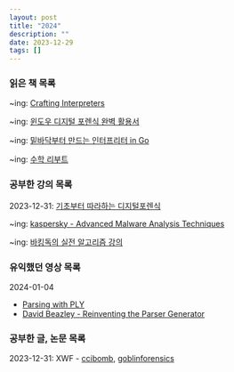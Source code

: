 ```yaml
---
layout: post
title: "2024"
description: ""
date: 2023-12-29
tags: []
---
```


### 읽은 책 목록

~ing: <a href="https://www.yes24.com/Product/Goods/114856263">Crafting Interpreters</a>

~ing: <a href="https://www.yes24.com/Product/Goods/114856263">윈도우 디지털 포렌식 완벽 활용서</a>

~ing: <a href="https://www.yes24.com/Product/Goods/103157156">밑바닥부터 만드는 인터프리터 in Go</a>

~ing: <a href="https://www.yes24.com/Product/Goods/90750959">수학 리부트</a>

### 공부한 강의 목록

2023-12-31: <a href="https://www.inflearn.com/course/%EA%B8%B0%EC%B4%88-%EB%94%94%EC%A7%80%ED%84%B8-%ED%8F%AC%EB%A0%8C%EC%8B%9D">기초부터 따라하는 디지털포렌식</a>

~ing: <a href="https://kaspersky-xtraining.com/course/advanced-malware-analysis-techniques">kaspersky - Advanced Malware Analysis Techniques</a>

~ing: <a href="https://www.youtube.com/playlist?list=PLtqbFd2VIQv4O6D6l9HcD732hdrnYb6CY">바킹독의 실전 알고리즘 강의</a>

### 유익했던 영상 목록

2024-01-04
* <a href="https://youtu.be/p5CWyfNHIN8">Parsing with PLY</a>
* <a href="https://youtu.be/zJ9z6Ge-vXs">David Beazley - Reinventing the Parser Generator</a>

### 공부한 글, 논문 목록

2023-12-31: XWF - <a href="https://ccibomb.tistory.com/category/Digital%20Forensics/X-Ways">ccibomb</a>, <a href="https://goblinforensics.tistory.com/category/XWF">goblinforensics</a>
